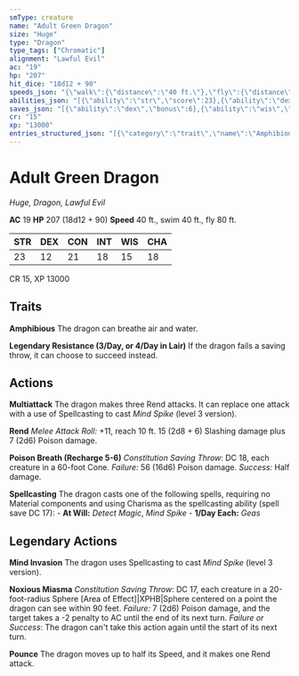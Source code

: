 ```yaml
---
smType: creature
name: "Adult Green Dragon"
size: "Huge"
type: "Dragon"
type_tags: ["Chromatic"]
alignment: "Lawful Evil"
ac: "19"
hp: "207"
hit_dice: "18d12 + 90"
speeds_json: "{\"walk\":{\"distance\":\"40 ft.\"},\"fly\":{\"distance\":\"80 ft.\"},\"swim\":{\"distance\":\"40 ft.\"}}"
abilities_json: "[{\"ability\":\"str\",\"score\":23},{\"ability\":\"dex\",\"score\":12},{\"ability\":\"con\",\"score\":21},{\"ability\":\"int\",\"score\":18},{\"ability\":\"wis\",\"score\":15},{\"ability\":\"cha\",\"score\":18}]"
saves_json: "[{\"ability\":\"dex\",\"bonus\":6},{\"ability\":\"wis\",\"bonus\":7}]"
cr: "15"
xp: "13000"
entries_structured_json: "[{\"category\":\"trait\",\"name\":\"Amphibious\",\"text\":\"The dragon can breathe air and water.\"},{\"category\":\"trait\",\"name\":\"Legendary Resistance (3/Day, or 4/Day in Lair)\",\"text\":\"If the dragon fails a saving throw, it can choose to succeed instead.\"},{\"category\":\"action\",\"name\":\"Multiattack\",\"text\":\"The dragon makes three Rend attacks. It can replace one attack with a use of Spellcasting to cast *Mind Spike* (level 3 version).\"},{\"category\":\"action\",\"name\":\"Rend\",\"text\":\"*Melee Attack Roll:* +11, reach 10 ft. 15 (2d8 + 6) Slashing damage plus 7 (2d6) Poison damage.\"},{\"category\":\"action\",\"name\":\"Poison Breath (Recharge 5-6)\",\"text\":\"*Constitution Saving Throw*: DC 18, each creature in a 60-foot Cone. *Failure:*  56 (16d6) Poison damage. *Success:*  Half damage.\"},{\"category\":\"action\",\"name\":\"Spellcasting\",\"text\":\"The dragon casts one of the following spells, requiring no Material components and using Charisma as the spellcasting ability (spell save DC 17): - **At Will:** *Detect Magic*, *Mind Spike* - **1/Day Each:** *Geas*\"},{\"category\":\"legendary\",\"name\":\"Mind Invasion\",\"text\":\"The dragon uses Spellcasting to cast *Mind Spike* (level 3 version).\"},{\"category\":\"legendary\",\"name\":\"Noxious Miasma\",\"text\":\"*Constitution Saving Throw*: DC 17, each creature in a 20-foot-radius Sphere [Area of Effect]|XPHB|Sphere centered on a point the dragon can see within 90 feet. *Failure:*  7 (2d6) Poison damage, and the target takes a -2 penalty to AC until the end of its next turn. *Failure or Success*:  The dragon can't take this action again until the start of its next turn.\"},{\"category\":\"legendary\",\"name\":\"Pounce\",\"text\":\"The dragon moves up to half its Speed, and it makes one Rend attack.\"}]"
---
```


# Adult Green Dragon
*Huge, Dragon, Lawful Evil*

**AC** 19
**HP** 207 (18d12 + 90)
**Speed** 40 ft., swim 40 ft., fly 80 ft.

| STR | DEX | CON | INT | WIS | CHA |
| --- | --- | --- | --- | --- | --- |
| 23 | 12 | 21 | 18 | 15 | 18 |

CR 15, XP 13000

## Traits

**Amphibious**
The dragon can breathe air and water.

**Legendary Resistance (3/Day, or 4/Day in Lair)**
If the dragon fails a saving throw, it can choose to succeed instead.

## Actions

**Multiattack**
The dragon makes three Rend attacks. It can replace one attack with a use of Spellcasting to cast *Mind Spike* (level 3 version).

**Rend**
*Melee Attack Roll:* +11, reach 10 ft. 15 (2d8 + 6) Slashing damage plus 7 (2d6) Poison damage.

**Poison Breath (Recharge 5-6)**
*Constitution Saving Throw*: DC 18, each creature in a 60-foot Cone. *Failure:*  56 (16d6) Poison damage. *Success:*  Half damage.

**Spellcasting**
The dragon casts one of the following spells, requiring no Material components and using Charisma as the spellcasting ability (spell save DC 17): - **At Will:** *Detect Magic*, *Mind Spike* - **1/Day Each:** *Geas*

## Legendary Actions

**Mind Invasion**
The dragon uses Spellcasting to cast *Mind Spike* (level 3 version).

**Noxious Miasma**
*Constitution Saving Throw*: DC 17, each creature in a 20-foot-radius Sphere [Area of Effect]|XPHB|Sphere centered on a point the dragon can see within 90 feet. *Failure:*  7 (2d6) Poison damage, and the target takes a -2 penalty to AC until the end of its next turn. *Failure or Success*:  The dragon can't take this action again until the start of its next turn.

**Pounce**
The dragon moves up to half its Speed, and it makes one Rend attack.
